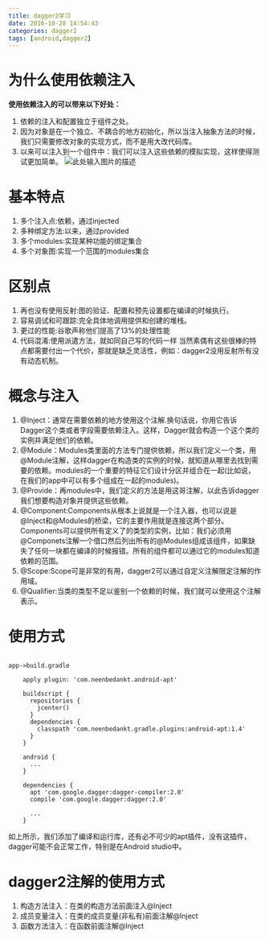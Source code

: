 ```yaml
---
title: dagger2学习
date: 2016-10-28 14:54:43
categories: dagger2
tags: [android,dagger2]
---
```


# 为什么使用依赖注入

**使用依赖注入的可以带来以下好处：**

 1. 依赖的注入和配置独立于组件之处。
 2. 因为对象是在一个独立、不耦合的地方初始化，所以当注入抽象方法的时候，我们只需要修改对象的实现方式，而不是用大改代码库。
 3. 以来可以注入到一个组件中：我们可以注入这些依赖的模拟实现，这样使得测试更加简单。
 ![此处输入图片的描述][1]


  [1]: http://www.jcodecraeer.com/uploads/20150519/1431999088123888.png

# 基本特点

 1. 多个注入点:依赖，通过injected
 2. 多种绑定方法:以来，通过provided
 3. 多个modules:实现某种功能的绑定集合
 4. 多个对象图:实现一个范围的modules集合

# 区别点

 1. 再也没有使用反射:图的验证、配置和预先设置都在编译的时候执行。
 2. 容易调试和可跟踪:完全具体地调用提供和创建的堆栈。
 3. 更过的性能:谷歌声称他们提高了13%的处理性能
 4. 代码混淆:使用派遣方法，就如同自己写的代码一样
 当然素偶有这些很棒的特点都需要付出一个代价，那就是缺乏灵活性，例如：dagger2没用反射所有没有动态机制。

# 概念与注入

 1. @Inject：通常在需要依赖的地方使用这个注解.换句话说，你用它告诉Dagger这个类或者字段需要依赖注入。这样，Dagger就会构造一个这个类的实例并满足他们的依赖。
 2. @Module：Modules类里面的方法专门提供依赖，所以我们定义一个类，用@Module注解，这样dagger在构造类的实例的时候，就知道从哪里去找到需要的依赖。modules的一个重要的特征它们设计分区并组合在一起(比如说，在我们的app中可以有多个组成在一起的modules)。
 3. @Provide：再modules中，我们定义的方法是用这哥注解，以此告诉dagger我们想要构造对象并提供这些依赖。
 4. @Component:Components从根本上说就是一个注入器，也可以说是@Inject和@Modules的桥梁，它的主要作用就是连接这两个部分。Components可以提供所有定义了的类型的实例，比如：我们必须用@Componets注解一个借口然后列出所有的@Modules组成该组件，如果缺失了任何一块都在编译的时候报错。所有的组件都可以通过它的modules知道依赖的范围。
 5. @Scope:Scope可是非常的有用，dagger2可以通过自定义注解限定注解的作用域。
 6. @Qualifier:当类的类型不足以鉴别一个依赖的时候，我们就可以使用这个注解表示。

# 使用方式

```

app->build.gradle

    apply plugin: 'com.neenbedankt.android-apt'
     
    buildscript {
      repositories {
        jcenter()
      }
      dependencies {
        classpath 'com.neenbedankt.gradle.plugins:android-apt:1.4'
      }
    }
     
    android {
      ...
    }
     
    dependencies {
      apt 'com.google.dagger:dagger-compiler:2.0'
      compile 'com.google.dagger:dagger:2.0'
     
      ...
    }

```

如上所示，我们添加了编译和运行库，还有必不可少的apt插件，没有这插件，dagger可能不会正常工作，特别是在Android studio中。

# dagger2注解的使用方式

 1. 构造方法注入：在类的构造方法前面注入@Inject
 2. 成员变量注入：在类的成员变量(非私有)前面注解@Inject
 3. 函数方法注入：在函数前面注解@Inject